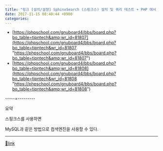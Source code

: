 ```yaml
---
title: "링크 [설치/설정] SphinxSearch (스핑크스) 설치 및 쿼리 테스트 + PHP 에서 사용"
date: 2017-11-15 08:40:44 +0900
categories: 
---
```

  

- [https://phpschool.com/gnuboard4/bbs/board.php?bo_table=tipntech&amp;wr_id=81807](https://phpschool.com/gnuboard4/bbs/board.php?bo_table=tipntech&wr_id=81807 "https://phpschool.com/gnuboard4/bbs/board.php?bo_table=tipntech&amp;wr_id=81807")
- [https://phpschool.com/gnuboard4/bbs/board.php?bo_table=tipntech&amp;wr_id=81808](https://phpschool.com/gnuboard4/bbs/board.php?bo_table=tipntech&wr_id=81808 "https://phpschool.com/gnuboard4/bbs/board.php?bo_table=tipntech&amp;wr_id=81808")

-----=---------

요약

스핑크스를 사용하면

MySQL과 같은 방법으로 컴색엔진을 사용할 수 있다.



  ***
[🔗link](http://www.mins01.com/mh/tech/read/1125)